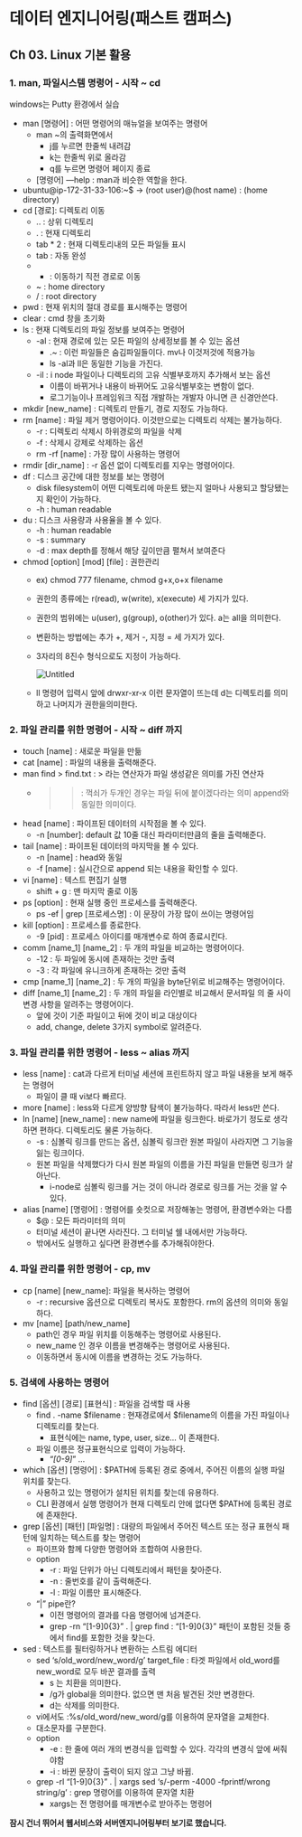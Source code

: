 # 데이터 엔지니어링(패스트 캠퍼스)

## Ch 03. Linux 기본 활용

### 1. man, 파일시스템 명령어 - 시작 ~ cd

windows는 Putty 환경에서 실습

- man [명령어] : 어떤 명령어의 매뉴얼을 보여주는 명령어
    - man ~의 출력화면에서
        - j를 누르면 한줄씩 내려감
        - k는 한줄씩 위로 올라감
        - q를 누르면 명령어 페이지 종료
    - [명령어] —help : man과 비슷한 역할을 한다.
- ubuntu@ip-172-31-33-106:~$ → (root user)@(host name) : (home directory)
- cd [경로]: 디렉토리 이동
    - .. : 상위 디렉토리
    - . : 현재 디렉토리
    - tab * 2 : 현재 디렉토리내의 모든 파일들 표시
    - tab : 자동 완성
    - - : 이동하기 직전 경로로 이동
    - ~ : home directory
    - / : root directory
- pwd : 현재 위치의 절대 경로를 표시해주는 명령어
- clear : cmd 창을 초기화
- ls : 현재 디렉토리의 파일 정보를 보여주는 명령어
    - -al : 현재 경로에 있는 모든 파일의 상세정보를 볼 수 있는 옵션
        - .~ : 이런 파일들은 숨김파일들이다. mv나 이것저것에 적용가능
        - ls -al과 ll은 동일한 기능을 가진다.
    - -il : i node 파일이나 디렉토리의 고유 식별부호까지 추가해서 보는 옵션
        - 이름이 바뀌거나 내용이 바뀌어도 고유식별부호는 변함이 없다.
        - 로그기능이나 프레임워크 직접 개발하는 개발자 아니면 큰 신경안쓴다.
- mkdir [new_name] : 디렉토리 만들기, 경로 지정도 가능하다.
- rm [name] : 파일 제거 명령어이다. 이것만으로는 디렉토리 삭제는 불가능하다.
    - -r : 디렉토리 삭제시 하위경로의 파일을 삭제
    - -f : 삭제시 강제로 삭제하는 옵션
    - rm -rf [name] : 가장 많이 사용하는 명령어
- rmdir [dir_name] : -r 옵션 없이 디렉토리를 지우는 명령어이다.
- df : 디스크 공간에 대한 정보를 보는 명령어
    - disk filesystem이 어떤 디렉토리에 마운트 됐는지 얼마나 사용되고 할당됐는지 확인이 가능하다.
    - -h : human readable
- du : 디스크 사용량과 사용율을 볼 수 있다.
    - -h : human readable
    - -s : summary
    - -d : max depth를 정해서 해당 깊이만큼 펼쳐서 보여준다
- chmod [option] [mod] [file] : 권한관리
    - ex) chmod 777 filename, chmod g+x,o+x filename
    - 권한의 종류에는 r(read), w(write), x(execute) 세 가지가 있다.
    - 권한의 범위에는 u(user), g(group), o(other)가 있다. a는 all을 의미한다.
    - 변환하는 방법에는 추가 +, 제거 -, 지정 = 세 가지가 있다.
    - 3자리의 8진수 형식으로도 지정이 가능하다.
        
        ![Untitled](%E1%84%83%E1%85%A6%E1%84%8B%E1%85%B5%E1%84%90%E1%85%A5%20%E1%84%8B%E1%85%A6%E1%86%AB%E1%84%8C%E1%85%B5%E1%84%82%E1%85%B5%E1%84%8B%E1%85%A5%E1%84%85%E1%85%B5%E1%86%BC(%E1%84%91%E1%85%A2%E1%84%89%E1%85%B3%E1%84%90%E1%85%B3%20%E1%84%8F%E1%85%A2%E1%86%B7%E1%84%91%E1%85%A5%E1%84%89%E1%85%B3)%20017fe43311de4582a3469a86c7ac00ea/Untitled%201.png)
        
    - ll 명령어 입력시 앞에 drwxr-xr-x 이런 문자열이 뜨는데 d는 디렉토리를 의미하고 나머지가 권한을의미한다.
    

### 2. 파일 관리를 위한 명령어 - 시작 ~ diff 까지

- touch [name] : 새로운 파일을 만듦
- cat [name] : 파일의 내용을 출력해준다.
- man find > find.txt : > 라는 연산자가 파일 생성같은 의미를 가진 연산자
    - >> : 꺽쇠가 두개인 경우는 파일 뒤에 붙이겠다라는 의미 append와 동일한 의미이다.
- head [name] : 파이프된 데이터의 시작점을 볼 수 있다.
    - -n [number]: default 값 10줄 대신 파라미터만큼의 줄을 출력해준다.
- tail [name] : 파이프된 데이터의 마지막을 볼 수 있다.
    - -n [name] : head와 동일
    - -f [name] : 실시간으로 append 되는 내용을 확인할 수 있다.
- vi [name] : 텍스트 편집기 실행
    - shift + g : 맨 마지막 줄로 이동
- ps [option] : 현재 실행 중인 프로세스를 출력해준다.
    - ps -ef | grep [프로세스명] : 이 문장이 가장 많이 쓰이는 명령어임
- kill [option] : 프로세스를 종료한다.
    - -9 [pid] : 프로세스 아이디를 매개변수로 하여 종료시킨다.
- comm [name_1] [name_2] : 두 개의 파일을 비교하는 명령어이다.
    - -12 : 두 파일에 동시에 존재하는 것만 출력
    - -3 : 각 파일에 유니크하게 존재하는 것만 출력
- cmp [name_1] [name_2] : 두 개의 파일을 byte단위로 비교해주는 명령어이다.
- diff [name_1] [name_2] : 두 개의 파일을 라인별로 비교해서 문서파일 의 줄 사이 변경 사항을 알려주는 명령어이다.
    - 앞에 것이 기준 파일이고 뒤에 것이 비교 대상이다
    - add, change, delete 3가지 symbol로 알려준다.

### 3. 파일 관리를 위한 명령어 - less ~ alias 까지

- less [name] : cat과 다르게 터미널 세션에 프린트하지 않고 파일 내용을 보게 해주는 명령어
    - 파일이 클 때 vi보다 빠르다.
- more [name] : less와 다르게 양방향 탐색이 불가능하다. 따라서 less만 쓴다.
- ln [name] [new_name] : new name에 파일을 링크한다. 바로가기 정도로 생각하면 편하다. 디렉토리도 물론 가능하다.
    - -s : 심볼릭 링크를 만드는 옵션, 심볼릭 링크란 원본 파일이 사라지면 그 기능을 잃는 링크이다.
    - 원본 파일을 삭제했다가 다시 원본 파일의 이름을 가진 파일을 만들면 링크가 살아난다.
        - i-node로 심볼릭 링크를 거는 것이 아니라 경로로 링크를 거는 것을 알 수 있다.
- alias [name] [명령어] : 명령어를 숏컷으로 저장해놓는 명령어, 환경변수와는 다름
    - $@ : 모든 파라미터의 의미
    - 터미널 세션이 끝나면 사라진다. 그 터미널 쉘 내에서만 가능하다.
    - 밖에서도 실행하고 싶다면 환경변수를 추가해줘야한다.

### 4. 파일 관리를 위한 명령어 - cp, mv

- cp [name] [new_name]: 파일을 복사하는 명령어
    - -r : recursive 옵션으로 디렉토리 복사도 포함한다. rm의 옵션의 의미와 동일하다.
- mv [name] [path/new_name]
    - path인 경우 파일 위치를 이동해주는 명령어로 사용된다.
    - new_name 인 경우 이름을 변경해주는 명령어로 사용된다.
    - 이동하면서 동시에 이름을 변경하는 것도 가능하다.
    

### 5. 검색에 사용하는 명령어

- find [옵션] [경로] [표현식] : 파일을 검색할 때 사용
    - find . -name $filename : 현재경로에서 $filename의 이름을 가진 파일이나 디렉토리를 찾는다.
        - 표현식에는 name, type, user, size… 이 존재한다.
    - 파일 이름은 정규표현식으로 입력이 가능하다.
        - “*[0-9]*” …
- which [옵션] [명령어] : $PATH에 등록된 경로 중에서, 주어진 이름의 실행 파일 위치를 찾는다.
    - 사용하고 있는 명령어가 설치된 위치를 찾는데 유용하다.
    - CLI 환경에서 실행 명령어가 현재 디렉토리 안에 없다면 $PATH에 등록된 경로에 존재한다.
- grep [옵션] [패턴] [파일명] : 대량의 파일에서 주어진 텍스트 또는 정규 표현식 패턴에 일치하는 텍스트를 찾는 명령어
    - 파이프와 함께 다양한 명령어와 조합하여 사용한다.
    - option
        - -r : 파일 단위가 아닌 디렉토리에서 패턴을 찾아준다.
        - -n : 줄번호를 같이 출력해준다.
        - -l : 파일 이름만 표시해준다.
    - “|” pipe란?
        - 이전 명령어의 결과를 다음 명령어에 넘겨준다.
        - grep -rn “[1-9]0\{3\}” . | grep find : “[1-9]0\{3\}” 패턴이 포함된 것들 중에서 find를 포함한 것을 찾는다.
- sed : 텍스트를 필터링하거나 변환하는 스트림 에디터
    - sed ‘s/old_word/new_word/g’ target_file : 타겟 파일에서 old_word를 new_word로 모두 바꾼 결과를 출력
        - s 는 치환을 의미한다.
        - /g가 global을 의미한다. 없으면 맨 처음 발견된 것만 변경한다.
        - d는 삭제를 의미한다.
    - vi에서도 :%s/old_word/new_word/g를 이용하여 문자열을 교체한다.
    - 대소문자를 구분한다.
    - option
        - -e : 한 줄에 여러 개의 변경식을 입력할 수 있다. 각각의 변경식 앞에 써줘야함
        - -i : 바뀐 문장이 출력이 되지 않고 그냥 바뀜.
    - grep -rl “[1-9]0\{3\}” . | xargs sed ‘s/-perm -4000 -fprintf/wrong string/g’ : grep 명령어를 이용하여 문자열 치환
        - xargs는 전 명령어를 매개변수로 받아주는 명령어

**잠시 건너 뛰어서 웹서비스와 서버엔지니어링부터 보기로 했습니다.**